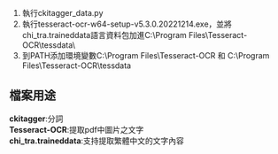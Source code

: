 1. 執行ckitagger_data.py  
2. 執行tesseract-ocr-w64-setup-v5.3.0.20221214.exe，並將chi_tra.traineddata語言資料包加進C:\Program Files\Tesseract-OCR\tessdata\  
3. 到PATH添加環境變數C:\Program Files\Tesseract-OCR 和 C:\Program Files\Tesseract-OCR\tessdata  

## 檔案用途  
**ckitagger**:分詞  
**Tesseract-OCR**:提取pdf中圖片之文字  
**chi_tra.traineddata**:支持提取繁體中文的文字內容
